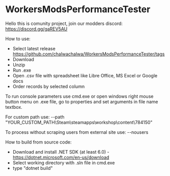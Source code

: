 # WorkersModsPerformanceTester

Hello this is comunity project, join our modders discord: https://discord.gg/gaREV5AU

How to use: 
  - Select latest release https://github.com/chalwachalwa/WorkersModsPerformanceTester/tags
  - Download 
  - Unzip
  - Run .exe
  - Open .csv file with spreadsheet like Libre Office, MS Excel or Google docs
  - Order records by selected column 

To run console parameters use cmd.exe or open windows right mouse button menu on .exe file, go to properties and set arguments in file name textbox.

For custom path use:
--path "YOUR_CUSTOM_PATH\Steam\steamapps\workshop\content\784150"

To process without scraping users from external site use:
--nousers

How to build from source code:
- Download and install .NET SDK (at least 6.0) - https://dotnet.microsoft.com/en-us/download
- Select working directory with .sln file in cmd.exe 
- type "dotnet build"
